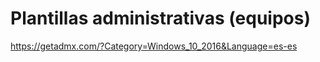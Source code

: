 # Plantillas administrativas (equipos)
https://getadmx.com/?Category=Windows_10_2016&Language=es-es
